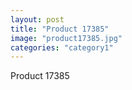 ```yaml
---
layout: post
title: "Product 17385"
image: "product17385.jpg"
categories: "category1"
---
```

Product 17385
